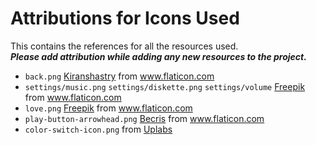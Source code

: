 # Attributions for Icons Used

This contains the references for all the resources used.  
***Please add attribution while adding any new resources to the project.***
 
- `back.png` <a href="https://www.flaticon.com/authors/kiranshastry" title="Kiranshastry">Kiranshastry</a> from www.flaticon.com
- `settings/music.png` `settings/diskette.png` `settings/volume` <a href="https://www.flaticon.com/authors/freepik" title="Freepik">Freepik</a> from www.flaticon.com
- `love.png` <a href="https://www.flaticon.com/authors/freepik" title="Freepik">Freepik</a> from www.flaticon.com
- `play-button-arrowhead.png` <a href="https://www.flaticon.com/authors/becris" title="Becris">Becris</a> from www.flaticon.com
- `color-switch-icon.png` from <a href = "https://www.uplabs.com/posts/color-switch-ios-icon" title = "Uplabs"> Uplabs </a>